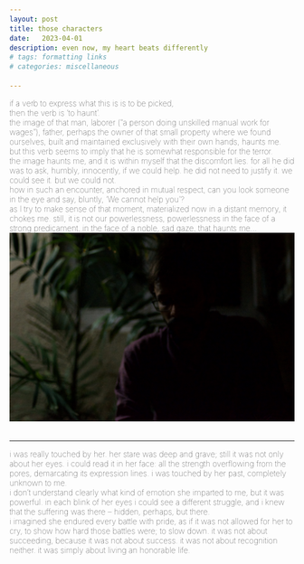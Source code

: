 ```yaml
---
layout: post
title: those characters
date:   2023-04-01
description: even now, my heart beats differently
# tags: formatting links
# categories: miscellaneous

---
```


<span style="font-size:14px;font-weight:lighter">
if a verb to express what this is is to be picked, 
<br> then the verb is ‘to haunt’.
<br> the image of that man, laborer (“a person doing unskilled manual work for wages”), father, perhaps the owner of that small property where we found ourselves, built and maintained exclusively with their own hands, haunts me. but this verb seems to imply that he is somewhat responsible for the terror.
<br> the image haunts me, and it is within myself that the discomfort lies. for all he did was to ask, humbly, innocently, if we could help. he did not need to justify it. we could see it. but we could not.
<br> how in such an encounter, anchored in mutual respect, can you look someone in the eye and say, bluntly, ‘We cannot help you’? 
<br> as I try to make sense of that moment, materialized now in a distant memory, it chokes me. still, it is not our powerlessness, powerlessness in the face of a strong predicament, in the face of a noble, sad gaze, that haunts me...
</span>

<div>
    <img src="/assets/img/portrait.jpg" class="my-image rounded z-depth-1">
</div>

<br>
<hr>
<span style="font-size:14px;font-weight:lighter">
i was really touched by her. her stare was deep and grave; still it was not only about her eyes. i could read it in her face: all the strength overflowing from the pores, demarcating its expression lines. i was touched by her past, completely unknown to me.
<br> i don’t understand clearly what kind of emotion she imparted to me, but it was powerful. in each blink of her eyes i could see a different struggle, and i knew that the suffering was there – hidden, perhaps, but there. 
<br> i imagined she endured every battle with pride, as if it was not allowed for her to cry, to show how hard those battles were; to slow down. it was not about succeeding, because it was not about success. it was not about recognition neither. it was simply about living an honorable life.
</span>

<!---
<hr>
<span style="font-size:15px;font-weight:lighter">
We had this peculiar, interesting relationship in which one could never really understand what the other meant. Deep down, we both knew that, but it didn't matter. I suppose we esteemed each other's life stance, and for some reason, felt safe in that bond (our, if formal, almost solemn). We kept exchanging observations about life now and then as if life itself made sense.
</span>

 <hr>
<span style="font-size:14px;font-weight:lighter"> The characters I met throughout my journey in that world – from time to time, I would recognize them in others' faces as I walked on the streets and would, mesmerized, laugh at the situation:  <br> How was it that I could remember a handful of special individuals thousands of miles of distance and time away, only by stumbling upon strangers? </span> --->
